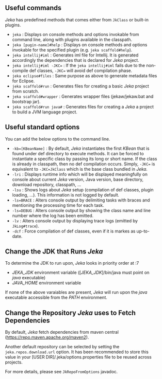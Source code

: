 ## Useful commands 

_Jeka_ has predefined methods that comes either from `JkClass` or built-in plugins. 

* `jeka` : Displays on console methods and options invokable from command line, along with plugins available in the classpath.
* `jeka [pugin-name]#help` : Displays on console methods and options invokable for the specified plugin (e.g. `jeka scaffold#help`).
* `jeka intellij#iml` : Generates iml file for Intellij. It is generated accordingly the dependencies that is declared for _Jeka_ project.
* `jeka intellij#iml -JKC=` : If the `jeka intellij#iml` fails due to the non-compile def classes, `-JKC=` will avoid def compilation phase.
* `jeka eclipse#files` : Same purpose as above to generate metadata files for Eclipse.
* `jeka scaffold#run` : Generates files for creating a basic _Jeka_ project from scratch.
* `jeka scaffold#wrapper` : Generates wrapper files (jekaw/jekaw.bat and bootstrap jar).
* `jeka scaffold#run java#` : Generates files for creating a _Jeka_ a project to build a JVM language project.

## Useful standard options

You can add the below options to the command line.

* `-kb=[KBeanName]` : By default, _Jeka_ instantiates the first _KBean_ that is found under def directory to execute methods. 
It can be forced to instantiate a specific class by passing its long or short name.
If the class is already in classpath, then no def compilation occurs. Simply, `-JKC=` is equivalent to `-JKC=JkClass` which is the base class bundled in _Jeka_.  
* `-lri` : Displays runtime info which will be displayed meaningfully on console about current _Jeka_ version, Java version, base directory, download repository, classpath, ...
* `-lsu` : Shows logs about _Jeka_ setup (compilation of def classes, plugin loading, ...). This information is not logged by default.
* `-ls=BRACE` : Alters console output by delimiting tasks with braces and mentioning the processing time for each task.
* `-ls=DEBUG` : Alters console output by showing the class name and line number where the log has been emitted.
* `-lv` : Alters console output by displaying trace logs (emitted by `JkLog#trace`).
* `-dcf` : Force compilation of def classes, even if it is markes as up-to-date.

## Change the JDK that Runs _Jeka_

To determine the JDK to run upon, _Jeka_ looks in priority order at :7

* _JEKA_JDK_ environment variable ([_JEKA_JDK_]/bin/java must point on _java_ executable)
* _JAVA_HOME_ environment variable 

If none of the above varaiables are present, _Jeka_ will run upon the _java_ executable accessible from the _PATH_ environment.

## Change the Repository _Jeka_ uses to Fetch Dependencies 

By default, _Jeka_ fetch dependencies from maven central (https://repo.maven.apache.org/maven2).

Another default repository can be selected by setting the `jeka.repos.download.url` option. 
It has been recommended to store this value in your [USER DIR]/.jeka/options.properties file to be reused across projects.

For more details, please see `JkRepoFromOptions` javadoc.
